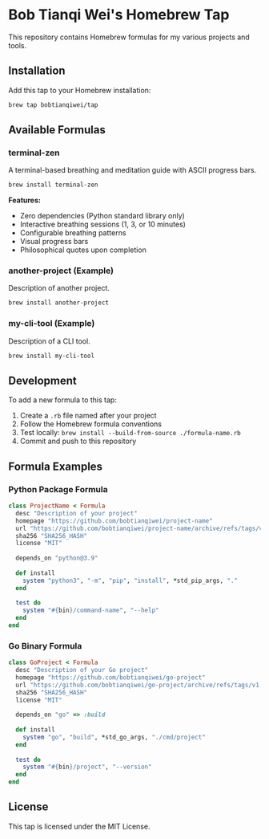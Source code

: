 # Bob Tianqi Wei's Homebrew Tap

This repository contains Homebrew formulas for my various projects and tools.

## Installation

Add this tap to your Homebrew installation:

```bash
brew tap bobtianqiwei/tap
```

## Available Formulas

### terminal-zen
A terminal-based breathing and meditation guide with ASCII progress bars.

```bash
brew install terminal-zen
```

**Features:**
- Zero dependencies (Python standard library only)
- Interactive breathing sessions (1, 3, or 10 minutes)
- Configurable breathing patterns
- Visual progress bars
- Philosophical quotes upon completion

### another-project (Example)
Description of another project.

```bash
brew install another-project
```

### my-cli-tool (Example)
Description of a CLI tool.

```bash
brew install my-cli-tool
```

## Development

To add a new formula to this tap:

1. Create a `.rb` file named after your project
2. Follow the Homebrew formula conventions
3. Test locally: `brew install --build-from-source ./formula-name.rb`
4. Commit and push to this repository

## Formula Examples

### Python Package Formula
```ruby
class ProjectName < Formula
  desc "Description of your project"
  homepage "https://github.com/bobtianqiwei/project-name"
  url "https://github.com/bobtianqiwei/project-name/archive/refs/tags/v1.0.0.tar.gz"
  sha256 "SHA256_HASH"
  license "MIT"
  
  depends_on "python@3.9"
  
  def install
    system "python3", "-m", "pip", "install", *std_pip_args, "."
  end
  
  test do
    system "#{bin}/command-name", "--help"
  end
end
```

### Go Binary Formula
```ruby
class GoProject < Formula
  desc "Description of your Go project"
  homepage "https://github.com/bobtianqiwei/go-project"
  url "https://github.com/bobtianqiwei/go-project/archive/refs/tags/v1.0.0.tar.gz"
  sha256 "SHA256_HASH"
  license "MIT"
  
  depends_on "go" => :build
  
  def install
    system "go", "build", *std_go_args, "./cmd/project"
  end
  
  test do
    system "#{bin}/project", "--version"
  end
end
```

## License

This tap is licensed under the MIT License.
